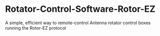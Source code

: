 # Rotator-Control-Software-Rotor-EZ
A simple, efficient way to remote-control Antenna rotator control boxes running the Rotor-EZ protocol

